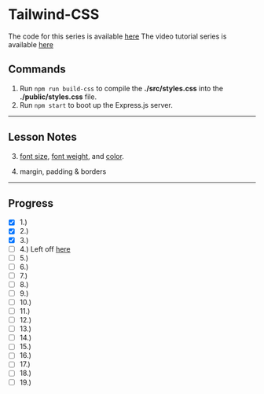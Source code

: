 # Tailwind-CSS

The code for this series is available [here](https://github.com/iamshaunjp/tailwind-tutorial)
The video tutorial series is available [here](https://youtube.com/playlist?list=PL4cUxeGkcC9gpXORlEHjc5bgnIi5HEGhw)

## Commands

1. Run `npm run build-css` to compile the **./src/styles.css** into the **./public/styles.css** file.
2. Run `npm start` to boot up the Express.js server.
---
## Lesson Notes

3. [font size](https://tailwindcss.com/docs/font-size#asp), [font weight](https://tailwindcss.com/docs/font-weight#asp), and [color](https://tailwindcss.com/docs/customizing-colors#asp).

4. margin, padding & borders
---
## Progress

- [x] 1.)
- [x] 2.)
- [x] 3.)
- [ ] 4.)  Left off [here](https://youtu.be/1g4W2U-l350)
- [ ] 5.)
- [ ] 6.)
- [ ] 7.)
- [ ] 8.)
- [ ] 9.)
- [ ] 10.)
- [ ] 11.)
- [ ] 12.)
- [ ] 13.)
- [ ] 14.)
- [ ] 15.)
- [ ] 16.)
- [ ] 17.)
- [ ] 18.)
- [ ] 19.)
